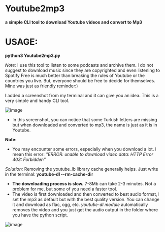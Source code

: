 # Youtube2mp3
**a simple CLI tool to download Youtube videos and convert to Mp3**

# USAGE: 
**python3 Youtube2mp3.py**

*Note:* I use this tool to listen to some podcasts and archive them. I do not suggest to download music since they are copyrighted and even listening to Spotify Free is much better than breaking the rules of Youtube or the countries you live. But, everyone should be free to decide for themselves. Mine was just as friendly reminder:)

I added a screenshot from my terminal and it can give you an idea. This is a very simple and handy CLI tool. 


![image](https://user-images.githubusercontent.com/59505246/138336099-824873c0-9a5a-4256-a106-9e555814d09e.png)

- In this screenshot, you can notice that some Turkish letters are missing but when downloaded and converted to mp3, the name is just as it is in Youtube.

**Note:**

- You may encounter some errors, especially when you download a lot. 
I mean this error: *"ERROR: unable to download video data: HTTP Error 403: Forbidden"*

 *Solution:*
Removing the youtube_lb library cache generally helps. Just write in the terminal: **youtube-dl --rm-cache-dir**

- **The downloading process is slow.** 7-8Mb can take 2-3 minutes. Not a problem for me, but some of you need a faster tool.
-  The video is first downloaded and then converted to best audio format, I set the mp3 as default but with the best quality version. You can change it and download as flac, ogg, etc. *youtube-dl module* automatically removes the video and you just get the audio output in the folder where you have the python script.


![image](https://user-images.githubusercontent.com/59505246/138339080-94709da2-b4d2-4654-afef-5a91e4c63cab.png)
